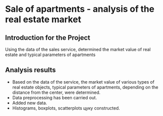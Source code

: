 # Sale of apartments - analysis of the real estate market

## Introduction for the Project 

Using the data of the sales service, determined the market value of real estate and typical parameters of apartments

## Analysis results

* Based on the data of the service, the market value of various types of real estate objects, typical parameters of apartments, depending on the distance from the center, were determined. 
* Data preprocessing has been carried out. 
* Added new data. 
* Histograms, boxplots, scatterplots цуку constructed.
